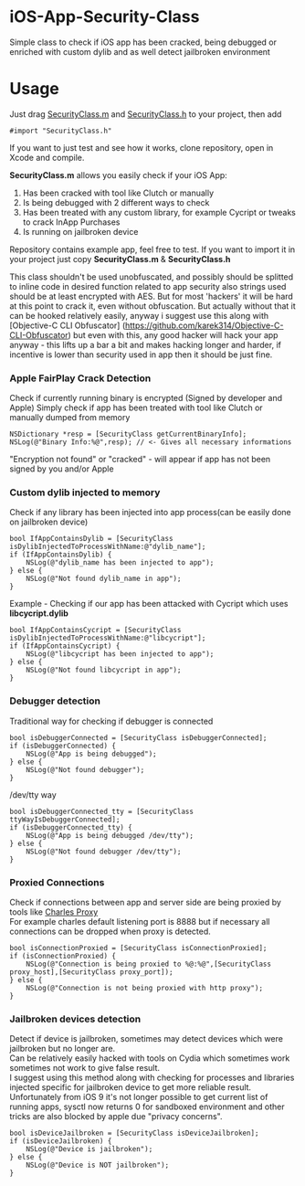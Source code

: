 # iOS-App-Security-Class
Simple class to check if iOS app has been cracked, being debugged or enriched with custom dylib and as well detect jailbroken environment<br>

# Usage
Just drag [SecurityClass.m](https://github.com/karek314/iOS-App-Security-Class/tree/master/iOS-App-Security) and [SecurityClass.h](https://github.com/karek314/iOS-App-Security-Class/tree/master/iOS-App-Security) to your project, then add
```objc
#import "SecurityClass.h"
```
If you want to just test and see how it works, clone repository, open in Xcode and compile.


<b>SecurityClass.m</b> allows you easily check if your iOS App:<br>
1. Has been cracked with tool like Clutch or manually<br>
2. Is being debugged with 2 different ways to check<br>
3. Has been treated with any custom library, for example Cycript or tweaks to crack InApp Purchases<br>
4. Is running on jailbroken device

Repository contains example app, feel free to test. If you want to import it in your project just copy <b>SecurityClass.m</b> & <b>SecurityClass.h</b>

This class shouldn't be used unobfuscated, and possibly should be splitted to inline code in desired function related to app security also strings used should be at least encrypted with AES. But for most 'hackers' it will be hard at this point to crack it, even without obfuscation. But actually without that it can be hooked relatively easily, anyway i suggest use this along with [Objective-C CLI Obfuscator]
(https://github.com/karek314/Objective-C-CLI-Obfuscator) but even with this, any good hacker will hack your app anyway - this lifts up a bar a bit and makes hacking longer and harder, if incentive is lower than security used in app then it should be just fine.

### Apple FairPlay Crack Detection
Check if currently running binary is encrypted (Signed by developer and Apple)
Simply check if app has been treated with tool like Clutch or manually dumped from memory
```objc
NSDictionary *resp = [SecurityClass getCurrentBinaryInfo];
NSLog(@"Binary Info:%@",resp); // <- Gives all necessary informations
```
"Encryption not found" or "cracked" - will appear if app has not been signed by you and/or Apple


### Custom dylib injected to memory
Check if any library has been injected into app process(can be easily done on jailbroken device)
```objc
bool IfAppContainsDylib = [SecurityClass isDylibInjectedToProcessWithName:@"dylib_name"];
if (IfAppContainsDylib) {
    NSLog(@"dylib_name has been injected to app");
} else {
    NSLog(@"Not found dylib_name in app");
}
```
Example - Checking if our app has been attacked with Cycript which uses <b>libcycript.dylib</b>
```objc
bool IfAppContainsCycript = [SecurityClass isDylibInjectedToProcessWithName:@"libcycript"];
if (IfAppContainsCycript) {
    NSLog(@"libcycript has been injected to app");
} else {
    NSLog(@"Not found libcycript in app");
}
```

### Debugger detection
Traditional way for checking if debugger is connected
```objc
bool isDebuggerConnected = [SecurityClass isDebuggerConnected];
if (isDebuggerConnected) {
    NSLog(@"App is being debugged");
} else {
    NSLog(@"Not found debugger");
}
```
/dev/tty way
```objc
bool isDebuggerConnected_tty = [SecurityClass ttyWayIsDebuggerConnected];
if (isDebuggerConnected_tty) {
    NSLog(@"App is being debugged /dev/tty");
} else {
    NSLog(@"Not found debugger /dev/tty");
}
```

### Proxied Connections
Check if connections between app and server side are being proxied by tools like [Charles Proxy](https://www.charlesproxy.com)<br>
For example charles default listening port is 8888 but if necessary all connections can be dropped when proxy is detected.<br>
```objc
bool isConnectionProxied = [SecurityClass isConnectionProxied];
if (isConnectionProxied) {
    NSLog(@"Connection is being proxied to %@:%@",[SecurityClass proxy_host],[SecurityClass proxy_port]);
} else {
    NSLog(@"Connection is not being proxied with http proxy");
}
```

### Jailbroken devices detection
Detect if device is jailbroken, sometimes may detect devices which were jailbroken but no longer are.<br>
Can be relatively easily hacked with tools on Cydia which sometimes work sometimes not work to give false result.<br>
I suggest using this method along with checking for processes and libraries injected specific for jailbroken device to get more reliable result.<br>
Unfortunately from iOS 9 it's not longer possible to get current list of running apps, sysctl now returns 0 for sandboxed environment and other tricks are also blocked by apple due "privacy concerns".

```objc
bool isDeviceJailbroken = [SecurityClass isDeviceJailbroken];
if (isDeviceJailbroken) {
    NSLog(@"Device is jailbroken");
} else {
    NSLog(@"Device is NOT jailbroken");
}
```
